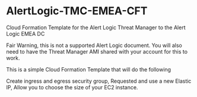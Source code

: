 # AlertLogic-TMC-EMEA-CFT
Cloud Formation Template for the Alert Logic Threat Manager to the Alert Logic EMEA DC

Fair Warning, this is not a supported Alert Logic document.
You will also need to have the Threat Manager AMI shared with your account for this to work.

This is a simple Cloud Formation Template that will do the following

Create ingress and egress security group,
Requested and use a new Elastic IP,
Allow you to choose the size of your EC2 instance.
